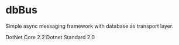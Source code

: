 # dbBus

Simple async messaging framework with database as transport layer.

DotNet Core 2.2
Dotnet Standard 2.0
